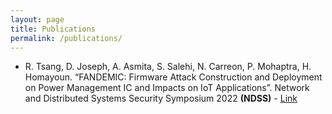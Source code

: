 ```yaml
---
layout: page
title: Publications
permalink: /publications/
---
```


* R. Tsang, D. Joseph, A. Asmita, S. Salehi, N. Carreon, P. Mohaptra, H. Homayoun. “FANDEMIC: Firmware Attack
Construction and Deployment on Power Management IC and Impacts on IoT Applications”. Network and
Distributed Systems Security Symposium 2022 **(NDSS)** - [Link](https://www.ndss-symposium.org/wp-content/uploads/2022-349-paper.pdf)